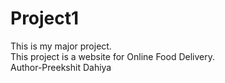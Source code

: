 # Project1
This is my major project.
<br>
This project is a website for Online Food Delivery.
<br>
Author-Preekshit Dahiya

